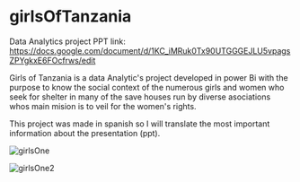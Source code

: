 # girlsOfTanzania
Data Analytics project
PPT link: https://docs.google.com/document/d/1KC_iMRuk0Tx90UTGGGEJLU5vpagsZPYgkxE6FOcfrws/edit

Girls of Tanzania is a data Analytic's project developed in power Bi with the purpose to know the social context of the numerous girls and women who seek for shelter in many of the save houses run by diverse asociations whos main mision is to veil for the women's rights.

This project was made in spanish so I will translate the most important information about the presentation (ppt).

![girlsOne](https://drive.google.com/file/d/1D3GCJjiwcMAR6R0MmCGxaxg4bbZCtiZa/view?usp=sharing "girlsOne")

![girlsOne2](https://drive.google.com/file/d/1D3GCJjiwcMAR6R0MmCGxaxg4bbZCtiZa/view?usp=drive_link "girlsOne2")

